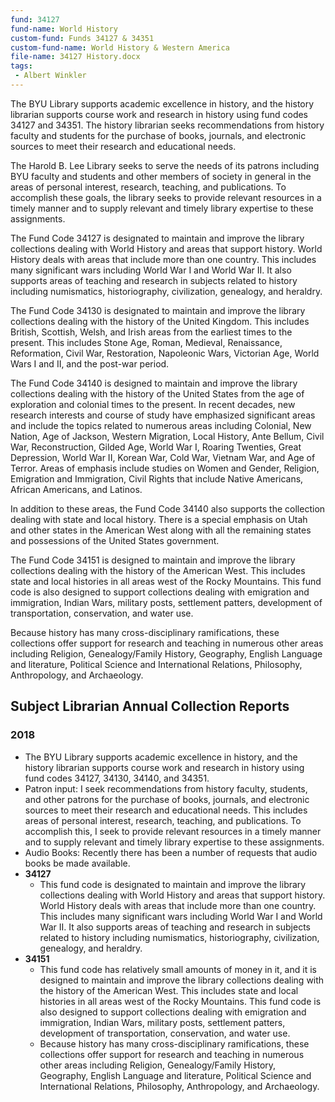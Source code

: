 ```yaml
---
fund: 34127
fund-name: World History
custom-fund: Funds 34127 & 34351
custom-fund-name: World History & Western America
file-name: 34127 History.docx
tags:
 - Albert Winkler
---
```


The BYU Library supports academic excellence in history, and the history librarian supports course work and research in history using fund codes 34127 and 34351. The history librarian seeks recommendations from history faculty and students for the purchase of books, journals, and electronic sources to meet their research and educational needs.

The Harold B. Lee Library seeks to serve the needs of its patrons including BYU faculty and students and other members of society in general in the areas of personal interest, research, teaching, and publications. To accomplish these goals, the library seeks to provide relevant resources in a timely manner and to supply relevant and timely library expertise to these assignments.

The Fund Code 34127 is designated to maintain and improve the library collections dealing with World History and areas that support history. World History deals with areas that include more than one country. This includes many significant wars including World War I and World War II. It also supports areas of teaching and research in subjects related to history including numismatics, historiography, civilization, genealogy, and heraldry.

The Fund Code 34130 is designated to maintain and improve the library collections dealing with the history of the United Kingdom. This includes British, Scottish, Welsh, and Irish areas from the earliest times to the present. This includes Stone Age, Roman, Medieval, Renaissance, Reformation, Civil War, Restoration, Napoleonic Wars, Victorian Age, World Wars I and II, and the post-war period.

The Fund Code 34140 is designed to maintain and improve the library collections dealing with the history of the United States from the age of exploration and colonial times to the present. In recent decades, new research interests and course of study have emphasized significant areas and include the topics related to numerous areas including Colonial, New Nation, Age of Jackson, Western Migration, Local History, Ante Bellum, Civil War, Reconstruction, Gilded Age, World War I, Roaring Twenties, Great Depression, World War II, Korean War, Cold War, Vietnam War, and Age of Terror. Areas of emphasis include studies on Women and Gender, Religion, Emigration and Immigration, Civil Rights that include Native Americans, African Americans, and Latinos.

In addition to these areas, the Fund Code 34140 also supports the collection dealing with state and local history. There is a special emphasis on Utah and other states in the American West along with all the remaining states and possessions of the United States government.

The Fund Code 34151 is designed to maintain and improve the library collections dealing with the history of the American West. This includes state and local histories in all areas west of the Rocky Mountains. This fund code is also designed to support collections dealing with emigration and immigration, Indian Wars, military posts, settlement patters, development of transportation, conservation, and water use.

Because history has many cross-disciplinary ramifications, these collections offer support for research and teaching in numerous other areas including Religion, Genealogy/Family History, Geography, English Language and literature, Political Science and International Relations, Philosophy, Anthropology, and Archaeology.

## Subject Librarian Annual Collection Reports

### 2018
- The BYU Library supports academic excellence in history, and the history librarian supports course work and research in history using fund codes 34127, 34130, 34140, and 34351.
- Patron input: I seek recommendations from history faculty, students, and other patrons for the purchase of books, journals, and electronic sources to meet their research and educational needs. This includes areas of personal interest, research, teaching, and publications. To accomplish this, I seek to provide relevant resources in a timely manner and to supply relevant and timely library expertise to these assignments.
- Audio Books: Recently there has been a number of requests that audio books be made available.
- **34127**
    - This fund code is designated to maintain and improve the library collections dealing with World History and areas that support history. World History deals with areas that include more than one country. This includes many significant wars including World War I and World War II. It also supports areas of teaching and research in subjects related to history including numismatics, historiography, civilization, genealogy, and heraldry.
- **34151**
    - This fund code has relatively small amounts of money in it, and it is designed to maintain and improve the library collections dealing with the history of the American West. This includes state and local histories in all areas west of the Rocky Mountains. This fund code is also designed to support collections dealing with emigration and immigration, Indian Wars, military posts, settlement patters, development of transportation, conservation, and water use.
    - Because history has many cross-disciplinary ramifications, these collections offer support for research and teaching in numerous other areas including Religion, Genealogy/Family History, Geography, English Language and literature, Political Science and International Relations, Philosophy, Anthropology, and Archaeology.
